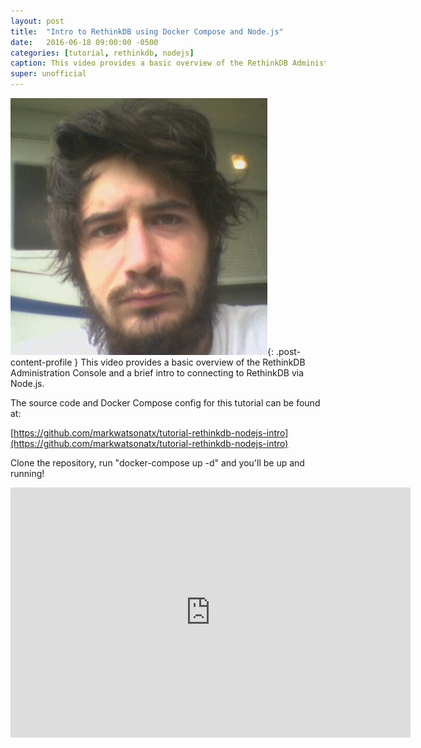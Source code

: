 ```yaml
---
layout: post
title:  "Intro to RethinkDB using Docker Compose and Node.js"
date:   2016-06-18 09:00:00 -0500
categories: [tutorial, rethinkdb, nodejs]
caption: This video provides a basic overview of the RethinkDB Administration Console and a brief intro to connecting to RethinkDB via Node.js.
super: unofficial
---
```


![Super Unofficial](/img/profile0.jpg){: .post-content-profile } This video provides a basic overview of the RethinkDB Administration Console and a brief intro to connecting to RethinkDB via Node.js.

The source code and Docker Compose config for this tutorial can be found at:

[https://github.com/markwatsonatx/tutorial-rethinkdb-nodejs-intro](https://github.com/markwatsonatx/tutorial-rethinkdb-nodejs-intro)

Clone the repository, run "docker-compose up -d" and you'll be up and running!

<iframe width="640" height="400" src="https://www.youtube.com/embed/K4q9POtIs4g" frameborder="0" allowfullscreen></iframe>